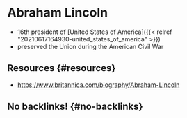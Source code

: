# Abraham Lincoln


-   16th president of [United States of America]({{< relref "20210617164930-united_states_of_america" >}})
-   preserved the Union during the American Civil War


## Resources {#resources}

-   <https://www.britannica.com/biography/Abraham-Lincoln>


## No backlinks! {#no-backlinks}
